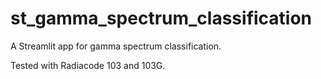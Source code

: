 # st_gamma_spectrum_classification
A Streamlit app for gamma spectrum classification.

Tested with Radiacode 103 and 103G.

